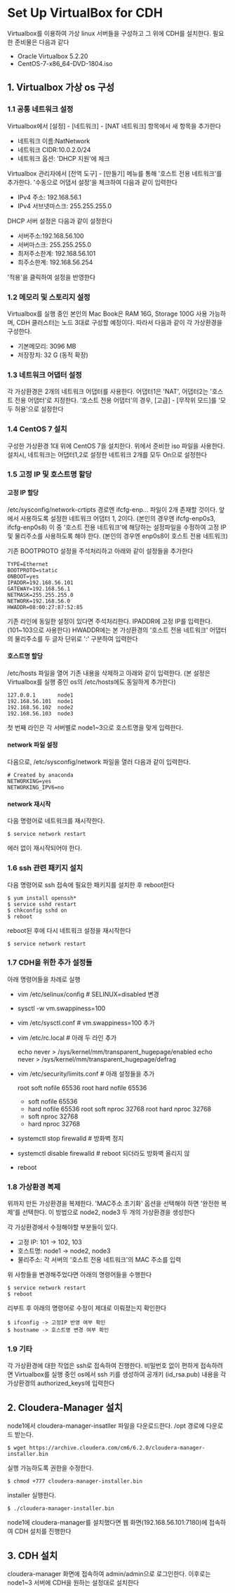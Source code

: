 # Set Up VirtualBox for CDH

Virtualbox를 이용하여 가상 linux 서버들을 구성하고 그 위에 CDH를 설치한다. 필요한 준비물은 다음과 같다

- Oracle Virtualbox 5.2.20
- CentOS-7-x86_64-DVD-1804.iso

## 1. Virtualbox 가상 os 구성

### 1.1 공통 네트워크 설정

Virtualbox에서 [설정] - [네트워크] - [NAT 네트워크] 항목에서 새 항목을 추가한다

- 네트워크 이름:﻿NatNetwork
- 네트워크 CIDR:﻿10.0.2.0/24
- 네트워크 옵션: 'DHCP 지원'에 체크

Virtualbox 관리자에서 [전역 도구] - [만들기] 메뉴를 통해 '호스트 전용 네트워크'를 추가한다. 
'수동으로 어댑서 설정'을 체크하여 다음과 같이 입력한다

- IPv4 주소: 192.168.56.1
- IPv4 서브넷마스크: 255.255.255.0

DHCP 서버 설정은 다음과 같이 설정한다

- 서버주소:﻿192.168.56.100
- 서버마스크: 255.255.255.0
- 최저주소한계: 192.168.56.101
- 최주소한계: 192.168.56.254

'적용'을 클릭하여 설정을 반영한다

### 1.2 메모리 및 스토리지 설정

Virtualbox를 실행 중인 본인의 Mac Book은 RAM 16G, Storage 100G 사용 가능하며, CDH 클러스터는 노드 3대로 구성할 예정이다.
따라서 다음과 같이 각 가상환경을 구성한다.

- 기본메모리: 3096 MB
- 저장장치: 32 G (동적 확장)

### 1.3 네트워크 어댑터 설정

각 가상환경은 2개의 네트워크 어댑터를 사용한다. 어댑터1은 'NAT', 어댑터2는 '호스트 전용 어댑터'로 지정한다. 
'호스트 전용 어댑터'의 경우, [고급] - [무작위 모드]를 '모두 허용'으로 설정한다

### 1.4 CentOS 7 설치

구성한 가상환경 1대 위에 CentOS 7을 설치한다. 위에서 준비한 iso 파일을 사용한다. 
설치시, 네트워크는 어댑터1,2로 설정한 네트워크 2개를 모두 On으로 설정한다

### 1.5 고정 IP 및 호스트명 할당

#### 고정 IP 할당

/etc/sysconfig/network-crtipts 경로엔 ifcfg-enp... 파일이 2개 존재할 것이다. 앞에서 사용하도록 설정한 네트워크 어댑터 1, 2이다.
(본인의 경우엔 ifcfg-enp0s3, ifcfg-enp0s8) 이 중 '호스트 전용 네트워크'에 해당하는 설정파일을 수정하여 고정 IP및 물리주소를 사용하도록 해야 한다.
(본인의 경우엔 enp0s8이 호스트 전용 네트워크)

기존 BOOTPROTO 설정을 주석처리하고 아래와 같이 설정들을 추가한다

    TYPE=Ethernet
    BOOTPROTO=static
    ONBOOT=yes
    IPADDR=192.168.56.101
    GATEWAY=192.168.56.1
    NETMASK=255.255.255.0
    NETWORK=192.168.56.0
    HWADDR=08:00:27:87:52:85

기존 라인에 동일한 설정이 있다면 주석처리한다. IPADDR에 고정 IP를 입력한다. (101~103으로 사용한다) HWADDR에는 본 가상환경의 
'호스트 전용 네트워크' 어댑터의 물리주소를 두 글자 단위로 ':' 구분하여 입력한다

#### 호스트명 할당

/etc/hosts 파일을 열어 기존 내용을 삭제하고 아래와 같이 입력한다. (본 설정은 Virtualbox를 실행 중인 os의 /etc/hosts에도 동일하게 추가한다)

    127.0.0.1       node1
    192.168.56.101  node1
    192.168.56.102  node2
    192.168.56.103  node3
    
첫 번째 라인은 각 서버별로 node1~3으로 호스트명을 맞게 입력한다.

#### network 파일 설정

다음으로, /etc/sysconfig/network 파일을 열러 다음과 같이 입력한다. 

    # Created by anaconda
    NETWORKING=yes
    NETWORKING_IPV6=no
    
#### network 재시작

다음 명령어로 네트워크를 재시작한다.

    $ service network restart
    
에러 없이 재시작되어야 한다.

### 1.6 ssh 관련 패키지 설치

다음 명령어로 ssh 접속에 필요한 패키지를 설치한 후 reboot한다

    $ yum install openssh*
    $ service sshd restart
    $ chkconfig sshd on
    $ reboot
    
reboot된 후에 다시 네트워크 설정을 재시작한다

    $ service network restart
    
### 1.7 CDH을 위한 추가 설정들

아래 명령어들을 차례로 실행

- vim /etc/selinux/config     # SELINUX=disabled 변경
- sysctl -w vm.swappiness=100
- vim /etc/sysctl.conf        # vm.swappiness=100 추가
- vim /etc/rc.local           # 아래 두 라인 추가
    
    
    echo never > /sys/kernel/mm/transparent_hugepage/enabled
    echo never > /sys/kernel/mm/transparent_hugepage/defrag    
    
- vim /etc/security/limits.conf # 아래 설정들을 추가


    root soft nofile 65536
    root hard nofile 65536
    * soft nofile 65536
    * hard nofile 65536
    root soft nproc 32768
    root hard nproc 32768
    * soft nproc 32768
    * hard nproc 32768    

- systemctl stop firewalld  # 방화벽 정지
- systemctl disable firewalld   # reboot 되더라도 방화벽 올리지 않
- reboot


### 1.8 가상환경 복제

위까지 만든 가상환경을 복제한다. 'MAC주소 초기화' 옵션을 선택해야 하면 '완전한 복제'를 선택한다.
이 방법으로 node2, node3 두 개의 가상환경을 생성한다

각 가상환경에서 수정해야할 부분들이 있다.

- 고정 IP: 101 -> 102, 103
- 호스트명: node1 -> node2, node3
- 물리주소: 각 서버의 '호스트 전용 네트워크'의 MAC 주소를 입력

위 사항들을 변경해주었다면 아래의 명령어들을 수행한다

    $ service network restart
    $ reboot
    
리부트 후 아래의 명령어로 수정이 제대로 이뤄졌는지 확인한다

    $ ifconfig -> 고정IP 반영 여부 확인
    $ hostname -> 호스트명 변경 여부 확인
    
### 1.9 기타

각 가상환경에 대한 작업은 ssh로 접속하여 진행한다. 비밀번호 없이 편하게 접속하려면 Virtualbox를 실행 중인 os에서 
ssh 키를 생성하여 공개키 (id_rsa.pub) 내용을 각 가상환경의 authorized_keys에 입력한다
    


## 2. Cloudera-Manager 설치
    
node1에서 cloudera-manager-insatller 파일을 다운로드한다. /opt 경로에 다운로드 받는다.

    $ wget https://archive.cloudera.com/cm6/6.2.0/cloudera-manager-installer.bin
    
실행 가능하도록 권한을 수정한다.

    $ chmod +777 cloudera-manager-installer.bin
    
installer 실행한다.

    $ ./cloudera-manager-installer.bin
    
node1에 cloudera-manager를 설치했다면 웹 화면(192.168.56.101:7180)에 접속하여 CDH 설치를 진행한다


## 3. CDH 설치

cloudera-manager 화면에 접속하여 admin/admin으로 로그인한다. 이후로는 node1~3 서버에 CDH을 원하는 설정대로 설치한다
